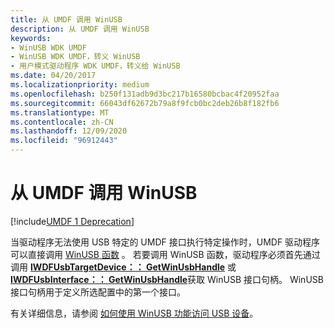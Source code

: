 ```yaml
---
title: 从 UMDF 调用 WinUSB
description: 从 UMDF 调用 WinUSB
keywords:
- WinUSB WDK UMDF
- WinUSB WDK UMDF，转义 WinUSB
- 用户模式驱动程序 WDK UMDF，转义给 WinUSB
ms.date: 04/20/2017
ms.localizationpriority: medium
ms.openlocfilehash: b250f131adb9d3bc217b16580bcbac4f20952faa
ms.sourcegitcommit: 66043df62672b79a8f9fcb0bc2deb26b8f182fb6
ms.translationtype: MT
ms.contentlocale: zh-CN
ms.lasthandoff: 12/09/2020
ms.locfileid: "96912443"
---
```

# <a name="calling-winusb-from-umdf"></a>从 UMDF 调用 WinUSB


[!include[UMDF 1 Deprecation](../includes/umdf-1-deprecation.md)]

当驱动程序无法使用 USB 特定的 UMDF 接口执行特定操作时，UMDF 驱动程序可以直接调用 [WinUSB 函数](/previous-versions/windows/hardware/drivers/ff540046(v=vs.85)#winusb) 。 若要调用 WinUSB 函数，驱动程序必须首先通过调用 [**IWDFUsbTargetDevice：： GetWinUsbHandle**](/windows-hardware/drivers/ddi/wudfusb/nf-wudfusb-iwdfusbtargetdevice-getwinusbhandle) 或 [**IWDFUsbInterface：： GetWinUsbHandle**](/windows-hardware/drivers/ddi/wudfusb/nf-wudfusb-iwdfusbinterface-getwinusbhandle)获取 WinUSB 接口句柄。 WinUSB 接口句柄用于定义所选配置中的第一个接口。

有关详细信息，请参阅 [如何使用 WinUSB 功能访问 USB 设备](/windows-hardware/drivers/usbcon/using-winusb-api-to-communicate-with-a-usb-device)。

 

